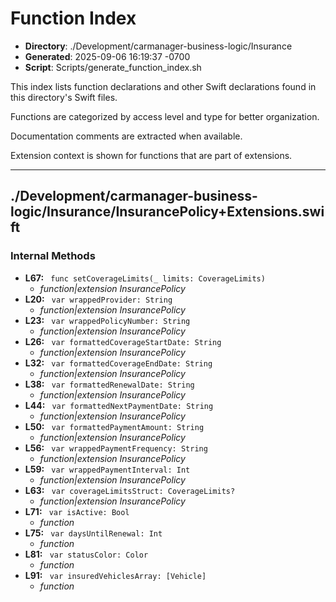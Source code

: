 # Function Index

- **Directory**: ./Development/carmanager-business-logic/Insurance
- **Generated**: 2025-09-06 16:19:37 -0700
- **Script**: Scripts/generate_function_index.sh

This index lists function declarations and other Swift declarations found in this directory's Swift files.

Functions are categorized by access level and type for better organization.

Documentation comments are extracted when available.

Extension context is shown for functions that are part of extensions.

---

## ./Development/carmanager-business-logic/Insurance/InsurancePolicy+Extensions.swift
### Internal Methods
- **L67:** ` func setCoverageLimits(_ limits: CoverageLimits)`
  - *function|extension InsurancePolicy*
- **L20:** ` var wrappedProvider: String`
  - *function|extension InsurancePolicy*
- **L23:** ` var wrappedPolicyNumber: String`
  - *function|extension InsurancePolicy*
- **L26:** ` var formattedCoverageStartDate: String`
  - *function|extension InsurancePolicy*
- **L32:** ` var formattedCoverageEndDate: String`
  - *function|extension InsurancePolicy*
- **L38:** ` var formattedRenewalDate: String`
  - *function|extension InsurancePolicy*
- **L44:** ` var formattedNextPaymentDate: String`
  - *function|extension InsurancePolicy*
- **L50:** ` var formattedPaymentAmount: String`
  - *function|extension InsurancePolicy*
- **L56:** ` var wrappedPaymentFrequency: String`
  - *function|extension InsurancePolicy*
- **L59:** ` var wrappedPaymentInterval: Int`
  - *function|extension InsurancePolicy*
- **L63:** ` var coverageLimitsStruct: CoverageLimits?`
  - *function|extension InsurancePolicy*
- **L71:** ` var isActive: Bool`
  - *function*
- **L75:** ` var daysUntilRenewal: Int`
  - *function*
- **L81:** ` var statusColor: Color`
  - *function*
- **L91:** ` var insuredVehiclesArray: [Vehicle]`
  - *function*

